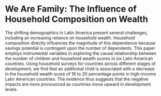 # We Are Family: The Influence of Household Composition on Wealth
The shifting demographics in Latin America present several challenges, including an increasing reliance on household wealth. Household composition directly influences the magnitude of this dependence because savings potential is contingent upon the number of dependents. This paper employs instrumental variables in exploring the causal relationship between the number of children and household
wealth scores in six Latin American countries. Using household surveys for countries across different stages of development, we find that an additional child is associated with a decrease in the household wealth score of 18 to 20 percentage points in high-income Latin American countries. The evidence thus suggests that the negative impacts are more pronounced as countries move upward in development levels.
